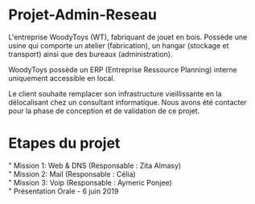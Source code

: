 # Projet-Admin-Reseau

L'entreprise WoodyToys (WT), fabriquant de jouet en bois. Possède une usine qui comporte un atelier (fabrication), un hangar (stockage et transport) ainsi que des bureaux (administration). <br>

WoodyToys possède un ERP (Entreprise Ressource Planning) interne uniquement accessible en local. <br>

Le client souhaite remplacer son infrastructure vieillissante en la délocalisant chez un consultant informatique. Nous avons été contacter pour la phase de conception et de validation de ce projet. <br>

# Etapes du projet<br>
" Mission 1: Web & DNS (Responsable : Zita Almasy) <br>
" Mission 2: Mail (Responsable : Célia) <br>
" Mission 3: Voip (Responsable : Aymeric Ponjee)<br>
" Présentation Orale - 6 juin 2019 <br>
